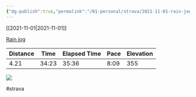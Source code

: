 ```yaml
---
{"dg-publish":true,"permalink":"/01-personal/strava/2021-11-01-rain-jog/"}
---
```



[[2021-11-01\|2021-11-01]]

[Rain jog](https://www.strava.com/activities/6198438865)

| Distance | Time  | Elapsed Time | Pace | Elevation |
| -------- | ----- | ------------ | ---- | --------- |
| 4.21     | 34:23 | 35:36        | 8:09 | 355       |



    
![](https://dgtzuqphqg23d.cloudfront.net/UvOs8dstnJaoCegmunN36WgiUCX_hgm6hVOCVQZzFTA-768x576.jpg)

    

#strava
